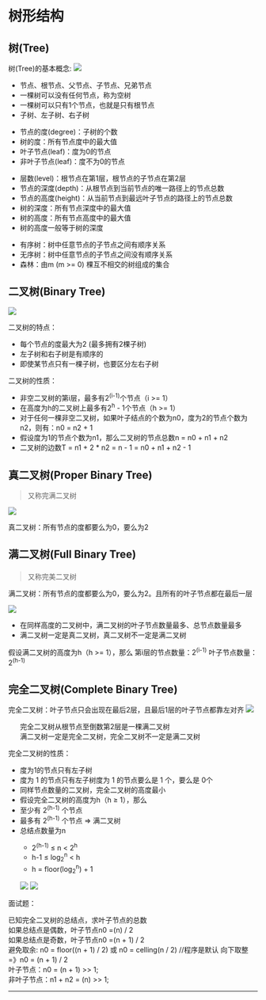 # 树形结构
## 树(Tree)
树(Tree)的基本概念:
![](../img/tree.png)
<ul>
<li>节点、根节点、父节点、子节点、兄弟节点</li>
<li>一棵树可以没有任何节点，称为空树</li>
<li>一棵树可以只有1个节点，也就是只有根节点</li>
<li>子树、左子树、右子树</li><p></p>
<li>节点的度(degree)：子树的个数</li>
<li>树的度：所有节点度中的最大值</li>
<li>叶子节点(leaf)：度为0的节点</li>
<li>非叶子节点(leaf)：度不为0的节点</li><p></p>

<li>层数(level)：根节点在第1层，根节点的子节点在第2层</li>
<li>节点的深度(depth)：从根节点到当前节点的唯一路径上的节点总数</li>
<li>节点的高度(height)：从当前节点到最远叶子节点的路径上的节点总数</li>
<li>树的深度：所有节点深度中的最大值</li>
<li>树的高度：所有节点高度中的最大值</li>
<li>树的高度一般等于树的深度</li><p></p>
<li>有序树：树中任意节点的子节点之间有顺序关系</li>
<li>无序树：树中任意节点的子节点之间没有顺序关系</li>
<li>森林：由m (m >= 0) 棵互不相交的树组成的集合</li><p></p>
<p></p>
</ul>

## 二叉树(Binary Tree)
![](../img/binary_tree.png)<p>
二叉树的特点：
<ul>
<li>每个节点的度最大为2 (最多拥有2棵子树)</li>
<li>左子树和右子树是有顺序的</li>
<li>即使某节点只有一棵子树，也要区分左右子树</li>
</ul>
二叉树的性质：
<ul>
<li>非空二叉树的第i层，最多有2<sup>(i-1)</sup>个节点（i >= 1）</li>
<li>在高度为h的二叉树上最多有2<sup>h</sup> - 1个节点（h >= 1）</li>
<li>对于任何一棵非空二叉树，如果叶子结点的个数为n0，度为2的节点个数为n2，则有：n0 = n2 + 1</li>
<li>假设度为1的节点个数为n1，那么二叉树的节点总数n = n0 + n1 + n2</li>
<li>二叉树的边数T = n1 + 2 * n2 = n - 1 = n0 + n1 + n2 - 1</li>
</ul>

## 真二叉树(Proper Binary Tree)
> 又称完满二叉树

![](../img/proper_binary_tree.png)<p>
真二叉树：所有节点的度都要么为0，要么为2
 
## 满二叉树(Full Binary Tree)<p>
> 又称完美二叉树

满二叉树：所有节点的度都要么为0，要么为2。且所有的叶子节点都在最后一层<p>
![](../img/full_binary_tree.png)
<ul>
<li>在同样高度的二叉树中，满二叉树的叶子节点数量最多、总节点数量最多</li>
<li>满二叉树一定是真二叉树，真二叉树不一定是满二叉树</li>
</ul>
假设满二叉树的高度为h（h >= 1），那么
第i层的节点数量：2<sup>(i-1)</sup>
叶子节点数量：2<sup>(h-1)</sup>

## 完全二叉树(Complete Binary Tree)
完全二叉树：叶子节点只会出现在最后2层，且最后1层的叶子节点都靠左对齐
![](../img/complete_binary_tree.png)
<ul>
完全二叉树从根节点至倒数第2层是一棵满二叉树<br>
满二叉树一定是完全二叉树，完全二叉树不一定是满二叉树
</ul>
完全二叉树的性质：
<ul>
<li>度为1的节点只有左子树</li>
<li>度为 1 的节点只有左子树度为 1 的节点要么是 1 个，要么是 0个</li>
<li>同样节点数量的二叉树，完全二叉树的高度最小</li>
<li>假设完全二叉树的高度为h（h ≥ 1），那么</li>
<li>至少有 2<sup>(h-1)</sup> 个节点</li>
<li>最多有 2<sup>(h-1)</sup> 个节点 => 满二叉树</li>
<li>总结点数量为n</li>
    <ul>
    <li>2<sup>(h-1)</sup> ≤ n < 2<sup>h</sup></li>
    <li>h-1 ≤ log<sub>2</sub><sup>n</sup> < h</li>
    <li>h = floor(log<sub>2</sub><sup>n</sup>) + 1</li>
    </ul>

![](../img/character1_complete_binary_tree.png)
![](../img/character2_complete_binary_tree.png)

</ul>
面试题：<p>
已知完全二叉树的总结点，求叶子节点的总数<br>
如果总结点是偶数，叶子节点n0 =(n) / 2<br>
如果总结点是奇数，叶子节点n0 =(n + 1) / 2<br>
避免取余: n0 = floor((n + 1) / 2) 或 n0 = celling(n / 2)  //程序是默认 向下取整 =》n0 = (n + 1) / 2<br>
叶子节点：n0 = (n + 1) >> 1;<br>
非叶子节点：n1 + n2 = (n) >> 1;<br>
<p>
<hr>


